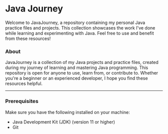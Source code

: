 # Java Journey
Welcome to JavaJourney, a repository containing my personal Java practice files and projects. This collection showcases the work I've done while learning and experimenting with Java. Feel free to use and benefit from these resources!

### About
JavaJourney is a collection of my Java projects and practice files, created during my journey of learning and mastering Java programming. This repository is open for anyone to use, learn from, or contribute to. Whether you're a beginner or an experienced developer, I hope you find these resources helpful.

-----

### Prerequisites
Make sure you have the following installed on your machine:

* Java Development Kit (JDK) (version 11 or higher)
* Git
